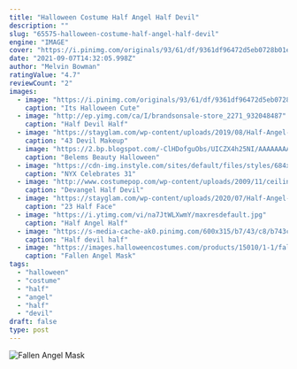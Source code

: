 ```yaml
---
title: "Halloween Costume Half Angel Half Devil"
description: ""
slug: "65575-halloween-costume-half-angel-half-devil"
engine: "IMAGE"
cover: "https://i.pinimg.com/originals/93/61/df/9361df96472d5eb0728b01ed993f04c0.jpg"
date: "2021-09-07T14:32:05.998Z"
author: "Melvin Bowman"
ratingValue: "4.7"
reviewCount: "2"
images:
  - image: "https://i.pinimg.com/originals/93/61/df/9361df96472d5eb0728b01ed993f04c0.jpg"
    caption: "Its Halloween Cute"
  - image: "http://ep.yimg.com/ca/I/brandsonsale-store_2271_932048487"
    caption: "Half Devil Half"
  - image: "https://stayglam.com/wp-content/uploads/2019/08/Half-Angel-Half-Devil.jpg"
    caption: "43 Devil Makeup"
  - image: "https://2.bp.blogspot.com/-ClHDofguObs/UICZX4h25NI/AAAAAAAAAo0/EMkRR7m1v9s/s1600/DSC06159.jpg"
    caption: "Belems Beauty Halloween"
  - image: "https://cdn-img.instyle.com/sites/default/files/styles/684xflex/public/images/2016/10/101916-nyx-halloween-lead.jpg?itok=QY-QQ6Vs"
    caption: "NYX Celebrates 31"
  - image: "http://www.costumepop.com/wp-content/uploads/2009/11/ceiling-fan-costume51.jpg"
    caption: "Devangel Half Devil"
  - image: "https://stayglam.com/wp-content/uploads/2020/07/Half-Angel-Half-Devil.jpg"
    caption: "23 Half Face"
  - image: "https://i.ytimg.com/vi/na7JtWLXwmY/maxresdefault.jpg"
    caption: "Half Angel Half"
  - image: "https://s-media-cache-ak0.pinimg.com/600x315/b7/43/c8/b743c88a4764e97d09fa42328b520134.jpg"
    caption: "Half devil half"
  - image: "https://images.halloweencostumes.com/products/15010/1-1/fallen-angel-mask-and-wings.jpg"
    caption: "Fallen Angel Mask"
tags:
  - "halloween"
  - "costume"
  - "half"
  - "angel"
  - "half"
  - "devil"
draft: false
type: post
---
```



![Fallen Angel Mask](https://images.halloweencostumes.com/products/15010/1-1/fallen-angel-mask-and-wings.jpg "Fallen Angel Mask")


<!--inArticleAds-->

<!--galleryOne-->


<!--inArticleAds-->

<!--galleryTwo-->


<!--galleryThree-->

